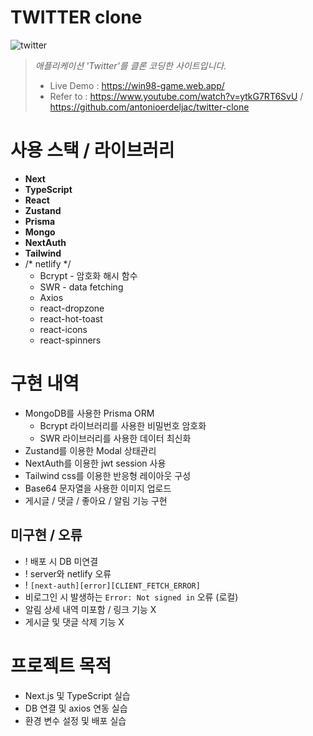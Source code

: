 # TWITTER clone
![twitter](https://github.com/leeyanggoo/next-gwitter-clone/assets/125417787/2fe6bc89-cb27-4a52-be47-f4bddf932e8d)

>  _애플리케이션 'Twitter'를 클론 코딩한 사이트입니다._
> + Live Demo : https://win98-game.web.app/
> + Refer to : https://www.youtube.com/watch?v=ytkG7RT6SvU / https://github.com/antonioerdeljac/twitter-clone

# 사용 스택 / 라이브러리
+ **Next**
+ **TypeScript**
+ **React**
+ **Zustand**
+ **Prisma**
+ **Mongo**
+ **NextAuth**
+ **Tailwind**
+ /* netlify */
  + Bcrypt - 암호화 해시 함수
  + SWR - data fetching
  + Axios
  + react-dropzone
  + react-hot-toast
  + react-icons
  + react-spinners

# 구현 내역
+ MongoDB를 사용한 Prisma ORM
  + Bcrypt 라이브러리를 사용한 비밀번호 암호화
  + SWR 라이브러리를 사용한 데이터 최신화
+ Zustand를 이용한 Modal 상태관리
+ NextAuth를 이용한 jwt session 사용
+ Tailwind css를 이용한 반응형 레이아웃 구성
+ Base64 문자열을 사용한 이미지 업로드
+ 게시글 / 댓글 / 좋아요 / 알림 기능 구현

## 미구현 / 오류
+ ! 배포 시 DB 미연결
+ ! server와 netlify 오류
+ ! `[next-auth][error][CLIENT_FETCH_ERROR]`
+ 비로그인 시 발생하는 `Error: Not signed in` 오류 (로컬)
+ 알림 상세 내역 미포함 / 링크 기능 X
+ 게시글 및 댓글 삭제 기능 X

# 프로젝트 목적
+ Next.js 및 TypeScript 실습
+ DB 연결 및 axios 연동 실습
+ 환경 변수 설정 및 배포 실습
